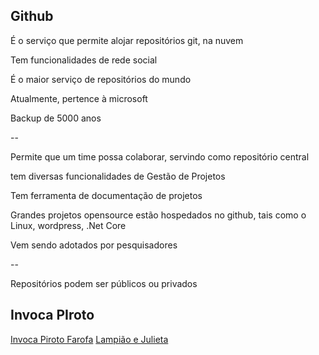 ## Github

É o serviço que permite alojar repositórios git, na nuvem

Tem funcionalidades de rede social

É o maior serviço de repositórios do mundo

Atualmente, pertence à microsoft

Backup de 5000 anos

--

Permite que um time possa colaborar, servindo como repositório central

tem diversas funcionalidades de Gestão de Projetos

Tem ferramenta de documentação de projetos

Grandes projetos opensource estão hospedados no github, tais como o Linux, wordpress, .Net Core

Vem sendo adotados por pesquisadores

--

Repositórios podem ser públicos ou privados

## Invoca PIroto

[Invoca Piroto Farofa](https://invoca-piroto-backend.herokuapp.com/)
[Lampião e Julieta](https://github.com/josenaldo/farofa-lampiao-e-julieta)